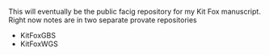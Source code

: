 This will eventually be the public facig repository for my Kit Fox manuscript.
Right now notes are in two separate provate repositories

* KitFoxGBS
* KitFoxWGS
